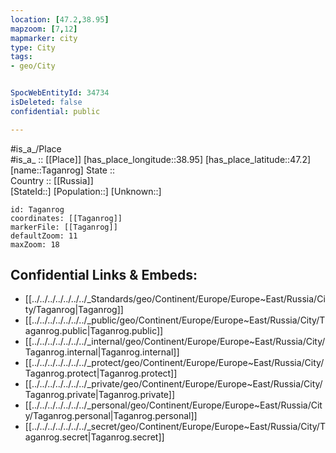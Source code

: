 ```yaml
---
location: [47.2,38.95] 
mapzoom: [7,12] 
mapmarker: city 
type: City
tags:
- geo/City


SpocWebEntityId: 34734
isDeleted: false
confidential: public

---
```

#is_a_/Place  
#is_a_ :: [[Place]] 
[has_place_longitude::38.95] 
[has_place_latitude::47.2] 
[name::Taganrog] 
State ::  
Country :: [[Russia]]  
[StateId::] 
[Population::] 
[Unknown::] 


```leaflet
id: Taganrog
coordinates: [[Taganrog]] 
markerFile: [[Taganrog]] 
defaultZoom: 11 
maxZoom: 18
```


## Confidential Links & Embeds: 
- [[../../../../../../../_Standards/geo/Continent/Europe/Europe~East/Russia/City/Taganrog|Taganrog]] 
- [[../../../../../../../_public/geo/Continent/Europe/Europe~East/Russia/City/Taganrog.public|Taganrog.public]] 
- [[../../../../../../../_internal/geo/Continent/Europe/Europe~East/Russia/City/Taganrog.internal|Taganrog.internal]] 
- [[../../../../../../../_protect/geo/Continent/Europe/Europe~East/Russia/City/Taganrog.protect|Taganrog.protect]] 
- [[../../../../../../../_private/geo/Continent/Europe/Europe~East/Russia/City/Taganrog.private|Taganrog.private]] 
- [[../../../../../../../_personal/geo/Continent/Europe/Europe~East/Russia/City/Taganrog.personal|Taganrog.personal]] 
- [[../../../../../../../_secret/geo/Continent/Europe/Europe~East/Russia/City/Taganrog.secret|Taganrog.secret]] 
